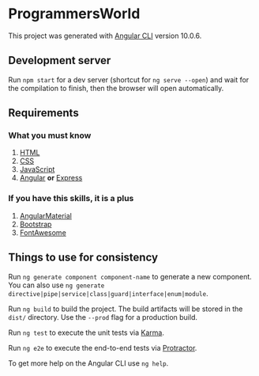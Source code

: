 # ProgrammersWorld

This project was generated with [Angular CLI](https://github.com/angular/angular-cli) version 10.0.6.

## Development server

Run `npm start` for a dev server (shortcut for `ng serve --open`) and wait for the compilation to finish, then the browser will open automatically. 

## Requirements

### What you must know
1. [HTML](https://developer.mozilla.org/en-US/docs/Web/HTML)
2. [CSS](https://developer.mozilla.org/en-US/docs/Web/CSS)
3. [JavaScript](https://developer.mozilla.org/en-US/docs/Web/JavaScript)
4. [Angular](https://angular.io) **or** [Express](https://expressjs.com)

### If you have this skills, it is a plus
1. [AngularMaterial](https://material.angular.io)
2. [Bootstrap](https://getbootstrap.com)
3. [FontAwesome](https://fontawesome.com)

## Things to use for consistency

Run `ng generate component component-name` to generate a new component. You can also use `ng generate directive|pipe|service|class|guard|interface|enum|module`.

Run `ng build` to build the project. The build artifacts will be stored in the `dist/` directory. Use the `--prod` flag for a production build.

Run `ng test` to execute the unit tests via [Karma](https://karma-runner.github.io).

Run `ng e2e` to execute the end-to-end tests via [Protractor](http://www.protractortest.org/).

To get more help on the Angular CLI use `ng help`.